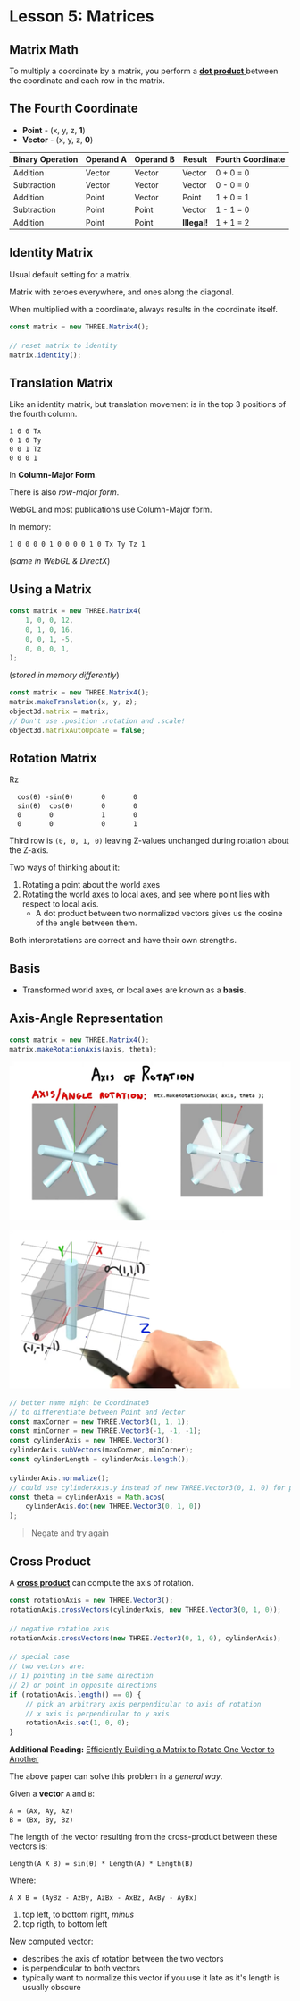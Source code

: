 # Lesson 5: Matrices

## Matrix Math
To multiply a coordinate by a matrix, you perform a [**dot product** ](https://en.wikipedia.org/wiki/Dot_product)between the coordinate and each row in the matrix.

## The Fourth Coordinate

* **Point** - (x, y, z, **1**)
* **Vector** - (x, y, z, **0**)

|Binary Operation|Operand A|Operand B|Result|Fourth Coordinate|
|---|---|---|---|---|
|Addition|Vector|Vector|Vector|0 + 0 = 0|
|Subtraction|Vector|Vector|Vector|0 - 0 = 0|
|Addition|Point|Vector|Point|1 + 0 = 1|
|Subtraction|Point|Point|Vector|1 - 1 = 0|
|Addition|Point|Point|**Illegal!**|1 + 1 = 2|

## Identity Matrix
Usual default setting for a matrix.

Matrix with zeroes everywhere, and ones along the diagonal.

When multiplied with a coordinate, always results in the coordinate itself.

```js
const matrix = new THREE.Matrix4();

// reset matrix to identity
matrix.identity();
```

## Translation Matrix
Like an identity matrix, but translation movement is in the top 3 positions of the fourth column.
```
1 0 0 Tx
0 1 0 Ty
0 0 1 Tz
0 0 0 1
```
In **Column-Major Form**.

There is also *row-major form*.

WebGL and most publications use Column-Major form.

In memory:
```
1 0 0 0 0 1 0 0 0 0 1 0 Tx Ty Tz 1
```

(*same in WebGL & DirectX*)

## Using a Matrix
```js
const matrix = new THREE.Matrix4(
    1, 0, 0, 12,
    0, 1, 0, 16,
    0, 0, 1, -5,
    0, 0, 0, 1,
);
```
(*stored in memory differently*)

```js
const matrix = new THREE.Matrix4();
matrix.makeTranslation(x, y, z);
object3d.matrix = matrix;
// Don't use .position .rotation and .scale!
object3d.matrixAutoUpdate = false;
```

## Rotation Matrix

Rz
```
  cos(θ) -sin(θ)       0       0
  sin(θ)  cos(θ)       0       0
  0       0            1       0
  0       0            0       1
```

Third row is `(0, 0, 1, 0)` leaving Z-values unchanged during rotation about the Z-axis.

Two ways of thinking about it:

1. Rotating a point about the world axes
2. Rotating the world axes to local axes, and see where point lies with respect to local axis.
    * A dot product between two normalized vectors gives us the cosine of the angle between them.

Both interpretations are correct and have their own strengths.

## Basis

* Transformed world axes, or local axes are known as a **basis**.

## Axis-Angle Representation

```js
const matrix = new THREE.Matrix4();
matrix.makeRotationAxis(axis, theta);
```

![Axis of Rotation Cube](./img/axis-of-rotation-cube.png)

![Axis of Rotation Cube Cylinder](./img/axis-of-rotation-cube-cylinder.png)

```js
// better name might be Coordinate3
// to differentiate between Point and Vector
const maxCorner = new THREE.Vector3(1, 1, 1);
const minCorner = new THREE.Vector3(-1, -1, -1);
const cylinderAxis = new THREE.Vector3();
cylinderAxis.subVectors(maxCorner, minCorner);
const cylinderLength = cylinderAxis.length();

cylinderAxis.normalize();
// could use cylinderAxis.y instead of new THREE.Vector3(0, 1, 0) for performance
const theta = cylinderAxis = Math.acos(
    cylinderAxis.dot(new THREE.Vector3(0, 1, 0))
);
```

> Negate and try again

## Cross Product
A [**cross product**](https://en.wikipedia.org/wiki/Cross_product) can compute the axis of rotation.

```js
const rotationAxis = new THREE.Vector3();
rotationAxis.crossVectors(cylinderAxis, new THREE.Vector3(0, 1, 0));

// negative rotation axis
rotationAxis.crossVectors(new THREE.Vector3(0, 1, 0), cylinderAxis);

// special case
// two vectors are:
// 1) pointing in the same direction
// 2) or point in opposite directions
if (rotationAxis.length() == 0) {
    // pick an arbitrary axis perpendicular to axis of rotation
    // x axis is perpendicular to y axis
    rotationAxis.set(1, 0, 0);
}
```

**Additional Reading:** [Efficiently Building a Matrix to Rotate One Vector to Another](http://cs.brown.edu/research/pubs/pdfs/1999/Moller-1999-EBA.pdf)

The above paper can solve this problem in a *general way*.

Given a **vector** `A` and `B`:
```
A = (Ax, Ay, Az)
B = (Bx, By, Bz)
```

The length of the vector resulting from the cross-product between these vectors is:
```
Length(A X B) = sin(θ) * Length(A) * Length(B)
```

Where:
```
A X B = (AyBz - AzBy, AzBx - AxBz, AxBy - AyBx)
```

1. top left, to bottom right, *minus*
2. top rigth, to bottom left

New computed vector:
* describes the axis of rotation between the two vectors
* is perpendicular to both vectors
* typically want to normalize this vector if you use it late as it's length is usually obscure
